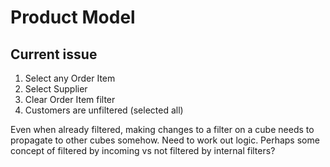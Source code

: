 # Product Model

## Current issue
1. Select any Order Item
2. Select Supplier
3. Clear Order Item filter
4. Customers are unfiltered (selected all)

Even when already filtered, making changes to a filter on a cube needs to propagate to other cubes somehow. Need to work out logic. Perhaps some concept of filtered by incoming vs not filtered by internal filters?